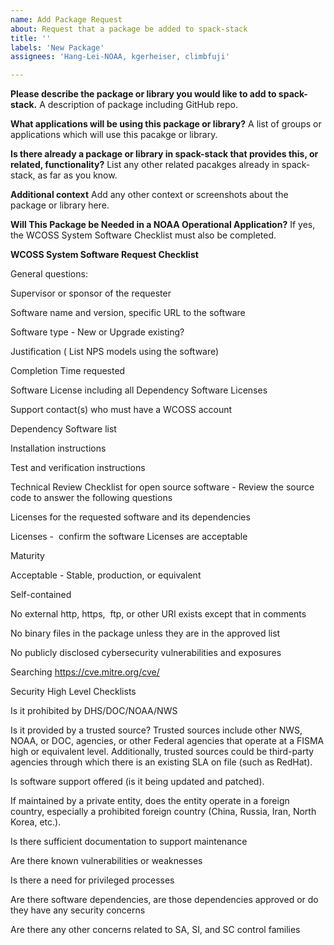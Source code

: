 ```yaml
---
name: Add Package Request
about: Request that a package be added to spack-stack
title: ''
labels: 'New Package'
assignees: 'Hang-Lei-NOAA, kgerheiser, climbfuji'

---
```


**Please describe the package or library you would like to add to spack-stack.**
A description of package including GitHub repo.

**What applications will be using this package or library?**
A list of groups or applications which will use this pacakge or library.

**Is there already a package or library in spack-stack that provides this, or related, functionality?**
List any other related pacakges already in spack-stack, as far as you know.

**Additional context**
Add any other context or screenshots about the package or library here.

**Will This Package be Needed in a NOAA Operational Application?**
If yes, the WCOSS System Software Checklist must also be completed.

**WCOSS System Software Request Checklist**


General questions:

Supervisor or sponsor of the requester

Software name and version, specific URL to the software

Software type - New or Upgrade existing?

Justification ( List NPS models using the software)

Completion Time requested

Software License including all Dependency Software Licenses 

Support contact(s) who must have a WCOSS account

Dependency Software list

Installation instructions

Test and verification instructions



Technical Review Checklist for open source software - Review the source code to answer the following questions

Licenses for the requested software and its dependencies

Licenses -  confirm the software Licenses are acceptable


Maturity

Acceptable - Stable, production, or equivalent


Self-contained

No external http, https,  ftp, or other URI exists except that in comments


No binary files in the package unless they are in the approved list


No publicly disclosed cybersecurity vulnerabilities and exposures 

Searching https://cve.mitre.org/cve/



Security High Level Checklists 


Is it prohibited by DHS/DOC/NOAA/NWS

Is it provided by a trusted source? Trusted sources include other NWS, NOAA, or DOC, agencies, or other Federal agencies that operate at a FISMA high or equivalent level. Additionally, trusted sources could be third-party agencies through which there is an existing SLA on file (such as RedHat). 

Is software support offered (is it being updated and patched). 

If maintained by a private entity, does the entity operate in a foreign country, especially a prohibited foreign country (China, Russia, Iran, North Korea, etc.). 

Is there sufficient documentation to support maintenance 

Are there known vulnerabilities or weaknesses

Is there a need for privileged processes 

Are there software dependencies, are those dependencies approved or do they have any security concerns 

Are there any other concerns related to SA, SI, and SC control families